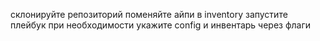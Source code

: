 склонируйте репозиторий
поменяйте айпи в inventory
запустите плейбук при необходимости укажите config и инвентарь через флаги
